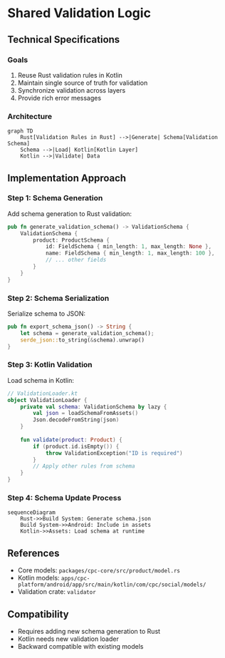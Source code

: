 # Shared Validation Logic

## Technical Specifications
### Goals
1. Reuse Rust validation rules in Kotlin
2. Maintain single source of truth for validation
3. Synchronize validation across layers
4. Provide rich error messages

### Architecture
```mermaid
graph TD
    Rust[Validation Rules in Rust] -->|Generate| Schema[Validation Schema]
    Schema -->|Load| Kotlin[Kotlin Layer]
    Kotlin -->|Validate| Data
```

## Implementation Approach
### Step 1: Schema Generation
Add schema generation to Rust validation:
```rust
pub fn generate_validation_schema() -> ValidationSchema {
    ValidationSchema {
        product: ProductSchema {
            id: FieldSchema { min_length: 1, max_length: None },
            name: FieldSchema { min_length: 1, max_length: 100 },
            // ... other fields
        }
    }
}
```

### Step 2: Schema Serialization
Serialize schema to JSON:
```rust
pub fn export_schema_json() -> String {
    let schema = generate_validation_schema();
    serde_json::to_string(&schema).unwrap()
}
```

### Step 3: Kotlin Validation
Load schema in Kotlin:
```kotlin
// ValidationLoader.kt
object ValidationLoader {
    private val schema: ValidationSchema by lazy {
        val json = loadSchemaFromAssets()
        Json.decodeFromString(json)
    }
    
    fun validate(product: Product) {
        if (product.id.isEmpty()) {
            throw ValidationException("ID is required")
        }
        // Apply other rules from schema
    }
}
```

### Step 4: Schema Update Process
```mermaid
sequenceDiagram
    Rust->>Build System: Generate schema.json
    Build System->>Android: Include in assets
    Kotlin->>Assets: Load schema at runtime
```

## References
- Core models: `packages/cpc-core/src/product/model.rs`
- Kotlin models: `apps/cpc-platform/android/app/src/main/kotlin/com/cpc/social/models/`
- Validation crate: `validator`

## Compatibility
- Requires adding new schema generation to Rust
- Kotlin needs new validation loader
- Backward compatible with existing models